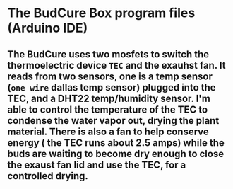 # The BudCure Box program files (Arduino IDE)
## The BudCure uses two mosfets to switch the thermoelectric device `TEC` and the exauhst fan. It reads from two sensors, one is a temp sensor (`one wire` dallas temp sensor) plugged into the TEC, and a DHT22 temp/humidity sensor. I'm able to control the temperature of the TEC to condense the water vapor out, drying the plant material. There is also a fan to help conserve energy ( the TEC runs about 2.5 amps) while the buds are waiting to become dry enough to close the exaust fan lid and use the TEC, for a controlled drying. 
